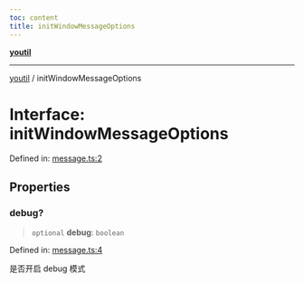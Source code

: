 ```yaml
---
toc: content
title: initWindowMessageOptions
---
```

[**youtil**](../README.md)

***

[youtil](../globals.md) / initWindowMessageOptions

# Interface: initWindowMessageOptions

Defined in: [message.ts:2](https://github.com/sxei/youtil/blob/af6f491cb17306b7a3da8a0d38d7e2a76b38fa40/src/message.ts#L2)

## Properties

### debug?

> `optional` **debug**: `boolean`

Defined in: [message.ts:4](https://github.com/sxei/youtil/blob/af6f491cb17306b7a3da8a0d38d7e2a76b38fa40/src/message.ts#L4)

是否开启 debug 模式
